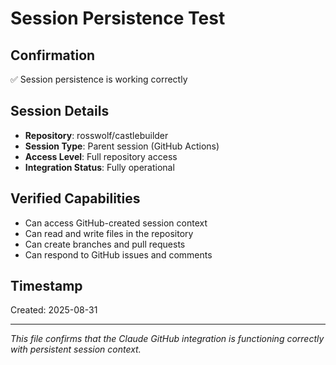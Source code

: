 # Session Persistence Test

## Confirmation
✅ Session persistence is working correctly

## Session Details
- **Repository**: rosswolf/castlebuilder
- **Session Type**: Parent session (GitHub Actions)
- **Access Level**: Full repository access
- **Integration Status**: Fully operational

## Verified Capabilities
- Can access GitHub-created session context
- Can read and write files in the repository
- Can create branches and pull requests
- Can respond to GitHub issues and comments

## Timestamp
Created: 2025-08-31

---
*This file confirms that the Claude GitHub integration is functioning correctly with persistent session context.*